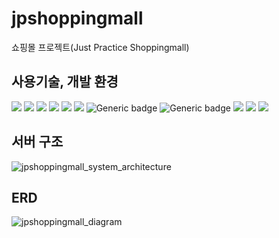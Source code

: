 # jpshoppingmall
쇼핑몰 프로젝트(Just Practice Shoppingmall)

## 사용기술, 개발 환경
<img src="https://img.shields.io/badge/spring boot-2.7.2-6DB33F?style=flat&logo=Spring Boot&logoColor=white"/> <img src="https://img.shields.io/badge/mysql-8.0-4479A1?style=flat&logo=mysql&logoColor=white"/>
<img src="https://img.shields.io/badge/thymeleaf-3.0.15-005F0F?style=flat&logo=thymeleaf&logoColor=white"/>
<img src="https://img.shields.io/badge/gradle-7.5.1-02303A?style=flat&logo=gradle&logoColor=white"/>
<img src="https://img.shields.io/badge/apache kafka-2.8.0-231F20?style=flat&logo=apache kafka&logoColor=white"/>
<img src="https://img.shields.io/badge/redis-latest-DC382D?style=flat&logo=redis&logoColor=white"/>
![Generic badge](https://img.shields.io/badge/spring%20batch-4.3.6-6DB33F.svg)
![Generic badge](https://img.shields.io/badge/code%20style-GoogleStyle-AA00FF.svg)
<img src="https://img.shields.io/badge/bootstrap-5.3.0-7952B3?style=flat&logo=bootstrap&logoColor=white"/>
<img src="https://img.shields.io/badge/jquery-3.6.4-0769AD?style=flat&logo=jquery&logoColor=white"/>
<img src="https://img.shields.io/badge/intellijidea-latest-000000?style=flat&logo=intellijidea&logoColor=white"/>

## 서버 구조
![jpshoppingmall_system_architecture](https://user-images.githubusercontent.com/26399303/230774169-89118e4d-dc4e-475c-bac7-94f07f7b2d96.png)

## ERD
![jpshoppingmall_diagram](https://user-images.githubusercontent.com/26399303/230774492-17e2eeb6-077c-4d08-8dc5-a87ca25757fc.png)
